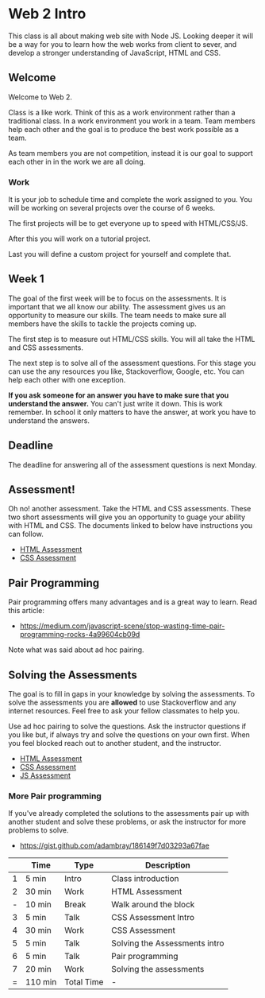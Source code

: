 # Web 2 Intro

This class is all about making web site with Node JS. Looking deeper it will be a way for you 
to learn how the web works from client to sever, and develop a stronger understanding of 
JavaScript, HTML and CSS. 

## Welcome

Welcome to Web 2. 

Class is a like work. Think of this as a work environment rather than a traditional class. 
In a work environment you work in a team. Team members help each other and the goal is to 
produce the best work possible as a team. 

As team members you are not competition, instead it is our goal to support each other in
in the work we are all doing. 

### Work 

It is your job to schedule time and complete the work assigned to you. You will be working 
on several projects over the course of 6 weeks. 

The first projects will be to get everyone up to speed with HTML/CSS/JS. 

After this you will work on a tutorial project. 

Last you will define a custom project for yourself and complete that. 

## Week 1 

The goal of the first week will be to focus on the assessments. It is important that we all know 
our ability. The assessment gives us an opportunity to measure our skills. The team needs to make 
sure all members have the skills to tackle the projects coming up. 

The first step is to measure out HTML/CSS skills. You will all take the HTML and CSS assessments. 

The next step is to solve all of the assessment questions. For this stage you can use the any 
resources you like, Stackoverflow, Google, etc. You can help each other with one exception. 

**If you ask someone for an answer you have to make sure that you understand the answer.** You 
can't just write it down. This is work remember. In school it only matters to have the answer, 
at work you have to understand the answers. 

## Deadline 

The deadline for answering all of the assessment questions is next Monday. 

## Assessment!

Oh no! another assessment. Take the HTML and CSS assessments. These two short assessments will 
give you an opportunity to guage your ability with HTML and CSS. The documents linked to below 
have instructions you can follow. 

- [HTML Assessment](https://docs.google.com/document/d/18fp5MXLKvP9HzDu07JnY2yZLQvQQJAj_ghRG5Klykjw/edit?usp=sharing)
- [CSS Assessment](https://docs.google.com/document/d/1ixq7ptQl2qBGz3q65MHWF8gQtwBvKwB-G6Bmtrs88To/edit?usp=sharing) 

## Pair Programming 

Pair programming offers many advantages and is a great way to learn. Read this article: 

- https://medium.com/javascript-scene/stop-wasting-time-pair-programming-rocks-4a99604cb09d

Note what was said about ad hoc pairing. 

## Solving the Assessments

The goal is to fill in gaps in your knowledge by solving the assessments. To solve the assessments 
you are **allowed** to use Stackoverflow and any internet resources. Feel free to ask your fellow 
classmates to help you. 

Use ad hoc pairing to solve the questions. Ask the instructor questions if you like but, if
always try and solve the questions on your own first. When you feel blocked reach out to 
another student, and the instructor. 

- [HTML Assessment](https://docs.google.com/document/d/18fp5MXLKvP9HzDu07JnY2yZLQvQQJAj_ghRG5Klykjw/edit?usp=sharing)
- [CSS Assessment](https://docs.google.com/document/d/1ixq7ptQl2qBGz3q65MHWF8gQtwBvKwB-G6Bmtrs88To/edit?usp=sharing) 
- [JS Assessment](https://docs.google.com/document/d/1_I1cIiSlVFQzudHV9pggRLjRuqDG4u0uRDFw4kWorK4/edit) 

### More Pair programming

If you've already completed the solutions to the assessments pair up with another student and 
solve these problems, or ask the instructor for more problems to solve. 

- https://gist.github.com/adambray/186149f7d03293a67fae

|    | Time    | Type       | Description                          |
|----|---------|------------|--------------------------------------|
| 1  |  5 min  | Intro      | Class introduction                   |
| 2  | 30 min  | Work       | HTML Assessment                      |
| -  | 10 min  | Break      | Walk around the block                |
| 3  |  5 min  | Talk       | CSS Assessment Intro                 |
| 4  | 30 min  | Work       | CSS Assessment                       |
| 5  |  5 min  | Talk       | Solving the Assessments intro        |
| 6  |  5 min  | Talk       | Pair programming                     |
| 7  | 20 min  | Work       | Solving the assessments              |
| =  | 110 min | Total Time | -                                    |


